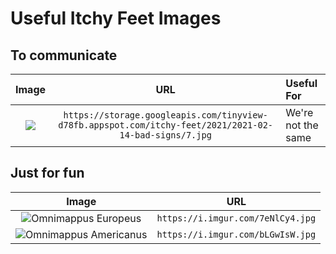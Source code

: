 # Useful Itchy Feet Images

## To communicate
Image|URL|Useful For
:-:|:-:|:--
![](https://storage.googleapis.com/tinyview-d78fb.appspot.com/itchy-feet/2021/2021-02-14-bad-signs/7.jpg)|`https://storage.googleapis.com/tinyview-d78fb.appspot.com/itchy-feet/2021/2021-02-14-bad-signs/7.jpg`|We're not the same

## Just for fun
Image|URL
:-:|:-:
![Omnimappus Europeus](https://i.imgur.com/7eNlCy4.jpg)|`https://i.imgur.com/7eNlCy4.jpg`
![Omnimappus Americanus](https://i.imgur.com/bLGwIsW.jpg)|`https://i.imgur.com/bLGwIsW.jpg`
